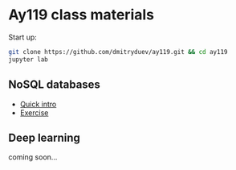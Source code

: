 # Ay119 class materials

Start up:

```bash
git clone https://github.com/dmitryduev/ay119.git && cd ay119
jupyter lab
```

## NoSQL databases

- [Quick intro](databases/Ay119_NoSQL_databases.pdf)
- [Exercise](databases/mongodb.ipynb)

## Deep learning

coming soon...